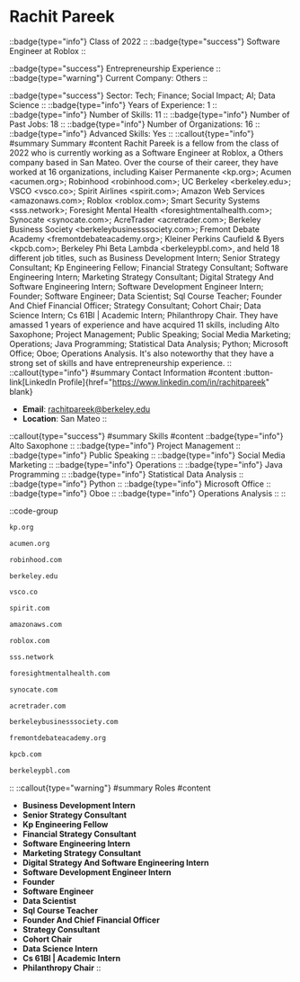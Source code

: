# Rachit Pareek
::badge{type="info"}
Class of 2022
::
::badge{type="success"}
Software Engineer at Roblox
::

::badge{type="success"}
Entrepreneurship Experience
::
::badge{type="warning"}
Current Company: Others
::

::badge{type="success"}
Sector: Tech; Finance; Social Impact; AI; Data Science
::
::badge{type="info"}
Years of Experience: 1
::
::badge{type="info"}
Number of Skills: 11
::
::badge{type="info"}
Number of Past Jobs: 18
::
::badge{type="info"}
Number of Organizations: 16
::
::badge{type="info"}
Advanced Skills: Yes
::
::callout{type="info"}
#summary
Summary
#content
Rachit Pareek is a fellow from the class of 2022 who is currently working as a Software Engineer at Roblox, a Others company based in San Mateo. Over the course of their career, they have worked at 16 organizations, including Kaiser Permanente <kp.org>; Acumen <acumen.org>; Robinhood <robinhood.com>; UC Berkeley <berkeley.edu>; VSCO <vsco.co>; Spirit Airlines <spirit.com>; Amazon Web Services <amazonaws.com>; Roblox <roblox.com>; Smart Security Systems <sss.network>; Foresight Mental Health <foresightmentalhealth.com>; Synocate <synocate.com>; AcreTrader <acretrader.com>; Berkeley Business Society <berkeleybusinesssociety.com>; Fremont Debate Academy <fremontdebateacademy.org>; Kleiner Perkins Caufield & Byers <kpcb.com>; Berkeley Phi Beta Lambda <berkeleypbl.com>, and held 18 different job titles, such as Business Development Intern; Senior Strategy Consultant; Kp Engineering Fellow; Financial Strategy Consultant; Software Engineering Intern; Marketing Strategy Consultant; Digital Strategy And Software Engineering Intern; Software Development Engineer Intern; Founder; Software Engineer; Data Scientist; Sql Course Teacher; Founder And Chief Financial Officer; Strategy Consultant; Cohort Chair; Data Science Intern; Cs 61Bl | Academic Intern; Philanthropy Chair. They have amassed 1 years of experience and have acquired 11 skills, including Alto Saxophone; Project Management; Public Speaking; Social Media Marketing; Operations; Java Programming; Statistical Data Analysis; Python; Microsoft Office; Oboe; Operations Analysis. It's also noteworthy that they have a strong set of skills and have entrepreneurship experience.
::
::callout{type="info"}
#summary
Contact Information
#content
:button-link[LinkedIn Profile]{href="https://www.linkedin.com/in/rachitpareek" blank}
- **Email**: rachitpareek@berkeley.edu
- **Location**: San Mateo
::

::callout{type="success"}
#summary
Skills
#content
::badge{type="info"}
Alto Saxophone
::
::badge{type="info"}
Project Management
::
::badge{type="info"}
Public Speaking
::
::badge{type="info"}
Social Media Marketing
::
::badge{type="info"}
Operations
::
::badge{type="info"}
Java Programming
::
::badge{type="info"}
Statistical Data Analysis
::
::badge{type="info"}
Python
::
::badge{type="info"}
Microsoft Office
::
::badge{type="info"}
Oboe
::
::badge{type="info"}
Operations Analysis
::
::

::code-group
```bash [Kaiser Permanente]
kp.org
```
```bash [Acumen]
acumen.org
```
```bash [Robinhood]
robinhood.com
```
```bash [UC Berkeley]
berkeley.edu
```
```bash [VSCO]
vsco.co
```
```bash [Spirit Airlines]
spirit.com
```
```bash [Amazon Web Services]
amazonaws.com
```
```bash [Roblox]
roblox.com
```
```bash [Smart Security Systems]
sss.network
```
```bash [Foresight Mental Health]
foresightmentalhealth.com
```
```bash [Synocate]
synocate.com
```
```bash [AcreTrader]
acretrader.com
```
```bash [Berkeley Business Society]
berkeleybusinesssociety.com
```
```bash [Fremont Debate Academy]
fremontdebateacademy.org
```
```bash [Kleiner Perkins Caufield & Byers]
kpcb.com
```
```bash [Berkeley Phi Beta Lambda]
berkeleypbl.com
```
::
::callout{type="warning"}
#summary
Roles
#content
- **Business Development Intern**
- **Senior Strategy Consultant**
- **Kp Engineering Fellow**
- **Financial Strategy Consultant**
- **Software Engineering Intern**
- **Marketing Strategy Consultant**
- **Digital Strategy And Software Engineering Intern**
- **Software Development Engineer Intern**
- **Founder**
- **Software Engineer**
- **Data Scientist**
- **Sql Course Teacher**
- **Founder And Chief Financial Officer**
- **Strategy Consultant**
- **Cohort Chair**
- **Data Science Intern**
- **Cs 61Bl | Academic Intern**
- **Philanthropy Chair**
::

